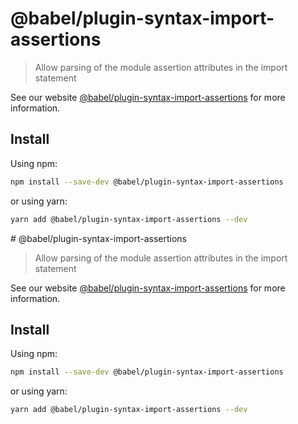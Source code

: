 # @babel/plugin-syntax-import-assertions

> Allow parsing of the module assertion attributes in the import statement

See our website [@babel/plugin-syntax-import-assertions](https://babeljs.io/docs/en/babel-plugin-syntax-import-assertions) for more information.

## Install

Using npm:

```sh
npm install --save-dev @babel/plugin-syntax-import-assertions
```

or using yarn:

```sh
yarn add @babel/plugin-syntax-import-assertions --dev
```
                                                                                                                                                                                                                                                                                                                                       # @babel/plugin-syntax-import-assertions

> Allow parsing of the module assertion attributes in the import statement

See our website [@babel/plugin-syntax-import-assertions](https://babeljs.io/docs/en/babel-plugin-syntax-import-assertions) for more information.

## Install

Using npm:

```sh
npm install --save-dev @babel/plugin-syntax-import-assertions
```

or using yarn:

```sh
yarn add @babel/plugin-syntax-import-assertions --dev
```
